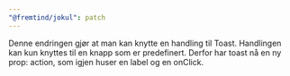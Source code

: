 ```yaml
---
"@fremtind/jokul": patch
---
```


Denne endringen gjør at man kan knytte en handling til Toast. Handlingen kan kun knyttes til en knapp som er predefinert. Derfor har toast nå en ny prop: action, som igjen huser en label og en onClick.
